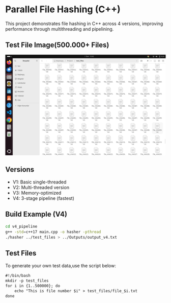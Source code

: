 # Parallel File Hashing (C++)

This project demonstrates file hashing in C++ across 4 versions, improving performance through multithreading and pipelining.

## Test File Image(500.000+ Files)
![TestFile](test_files.png)

## Versions
- V1: Basic single-threaded
- V2: Multi-threaded version
- V3: Memory-optimized
- V4: 3-stage pipeline (fastest)

## Build Example (V4)

```bash
cd v4_pipeline
g++ -std=c++17 main.cpp -o hasher -pthread
./hasher ../test_files > ../Outputs/output_v4.txt
```
## Test Files

To generate your own test data,use the script below:
```
#!/bin/bash
mkdir -p test_files
for i in {1..500000}; do
    echo "This is file number $i" > test_files/file_$i.txt
done

